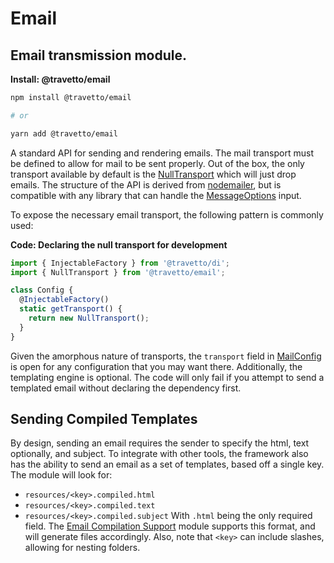 <!-- This file was generated by @travetto/doc and should not be modified directly -->
<!-- Please modify https://github.com/travetto/travetto/tree/main/module/email/DOC.tsx and execute "npx trv doc" to rebuild -->
# Email

## Email transmission module.

**Install: @travetto/email**
```bash
npm install @travetto/email

# or

yarn add @travetto/email
```

A standard API for sending and rendering emails. The mail transport must be defined to allow for mail to be sent properly.  Out of the box, the only transport available by default is the [NullTransport](https://github.com/travetto/travetto/tree/main/module/email/src/transport.ts#L15) which will just drop emails. The structure of the API is derived from  [nodemailer](https://nodemailer.com/about/), but is compatible with any library that can handle the [MessageOptions](https://github.com/travetto/travetto/tree/main/module/email/src/types.ts#L37) input. 

To expose the necessary email transport, the following pattern is commonly used:

**Code: Declaring the null transport for development**
```typescript
import { InjectableFactory } from '@travetto/di';
import { NullTransport } from '@travetto/email';

class Config {
  @InjectableFactory()
  static getTransport() {
    return new NullTransport();
  }
}
```

Given the amorphous nature of transports, the `transport` field in [MailConfig](https://github.com/travetto/travetto/tree/main/module/email/src/config.ts#L7) is open for any configuration that you may want there. Additionally, the templating engine is optional.  The code will only fail if you attempt to send a templated email without declaring the dependency first.

## Sending Compiled Templates
By design, sending an email requires the sender to specify the html, text optionally, and subject.  To integrate with other tools, the framework also has the ability to send an email as a set of templates, based off a single key. The module will look for:
   *  `resources/<key>.compiled.html`
   *  `resources/<key>.compiled.text`
   *  `resources/<key>.compiled.subject`
With `.html` being the only required field.  The [Email Compilation Support](https://github.com/travetto/travetto/tree/main/module/email-compiler#readme "Email compiling module") module supports this format, and will generate files accordingly. Also, note that `<key>` can include slashes, allowing for nesting folders.
